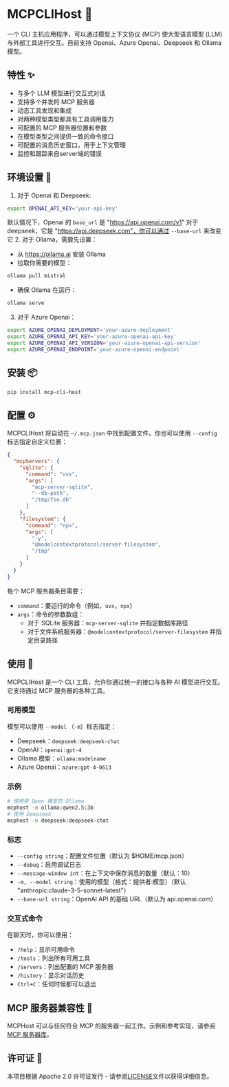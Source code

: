 # MCPCLIHost 🤖
一个 CLI 主机应用程序，可以通过模型上下文协议 (MCP) 使大型语言模型 (LLM) 与外部工具进行交互。目前支持 Openai、Azure Openai、Deepseek 和 Ollama 模型。

## 特性 ✨
- 与多个 LLM 模型进行交互式对话
- 支持多个并发的 MCP 服务器
- 动态工具发现和集成
- 对两种模型类型都具有工具调用能力
- 可配置的 MCP 服务器位置和参数
- 在模型类型之间提供一致的命令接口
- 可配置的消息历史窗口，用于上下文管理
- 监控和跟踪来自server端的错误

## 环境设置 🔧
1. 对于 Openai 和 Deepseek:
```bash
export OPENAI_API_KEY='your-api-key'
```
默认情况下，Openai 的 `base_url` 是 "https://api.openai.com/v1"
对于 deepseek，它是 "https://api.deepseek.com"，你可以通过 `--base-url` 来改变它
2. 对于 Ollama，需要先设置：
- 从 https://ollama.ai 安装 Ollama
- 拉取你需要的模型：
```bash
ollama pull mistral
```
- 确保 Ollama 在运行：
```bash
ollama serve
```
3. 对于 Azure Openai：
```bash
export AZURE_OPENAI_DEPLOYMENT='your-azure-deployment'
export AZURE_OPENAI_API_KEY='your-azure-openai-api-key'
export AZURE_OPENAI_API_VERSION='your-azure-openai-api-version'
export AZURE_OPENAI_ENDPOINT='your-azure-openai-endpoint'
```
## 安装 📦
```bash
pip install mcp-cli-host
```
## 配置 ⚙️
MCPCLIHost 将自动在 `~/.mcp.json` 中找到配置文件。你也可以使用 `--config` 标志指定自定义位置：
```json
{
  "mcpServers": {
    "sqlite": {
      "command": "uvx",
      "args": [
        "mcp-server-sqlite",
        "--db-path",
        "/tmp/foo.db"
      ]
    },
    "filesystem": {
      "command": "npx",
      "args": [
        "-y",
        "@modelcontextprotocol/server-filesystem",
        "/tmp"
      ]
    }
  }
}
```
每个 MCP 服务器条目需要：
- `command`：要运行的命令（例如，`uvx`，`npx`） 
- `args`：命令的参数数组：
  - 对于 SQLite 服务器：`mcp-server-sqlite` 并指定数据库路径
  - 对于文件系统服务器：`@modelcontextprotocol/server-filesystem` 并指定目录路径
## 使用 🚀
MCPCLIHost 是一个 CLI 工具，允许你通过统一的接口与各种 AI 模型进行交互。它支持通过 MCP 服务器的各种工具。
### 可用模型
模型可以使用 `--model` （`-m`）标志指定：
- Deepseek：`deepseek:deepseek-chat`
- OpenAI：`openai:gpt-4`
- Ollama 模型：`ollama:modelname`
- Azure Openai：`azure:gpt-4-0613`
### 示例
```bash
# 使用带 Qwen 模型的 Ollama
mcphost -m ollama:qwen2.5:3b
# 使用 Deepseek
mcphost -m deepseek:deepseek-chat
```
### 标志
- `--config string`：配置文件位置（默认为 $HOME/mcp.json）
- `--debug`：启用调试日志
- `--message-window int`：在上下文中保存消息的数量（默认：10）
- `-m, --model string`：使用的模型（格式：提供者:模型）（默认 "anthropic:claude-3-5-sonnet-latest"）
- `--base-url string`：OpenAI API 的基础 URL（默认为 api.openai.com）
### 交互式命令
在聊天时，你可以使用：
- `/help`：显示可用命令
- `/tools`：列出所有可用工具
- `/servers`：列出配置的 MCP 服务器
- `/history`：显示对话历史
- `Ctrl+C`：任何时候都可以退出

## MCP 服务器兼容性 🔌
MCPHost 可以与任何符合 MCP 的服务器一起工作。示例和参考实现，请参阅[MCP 服务器库](https://github.com/modelcontextprotocol/servers)。

## 许可证 📄
本项目根据 Apache 2.0 许可证发行 - 请参阅[LICENSE](LICENSE)文件以获得详细信息。